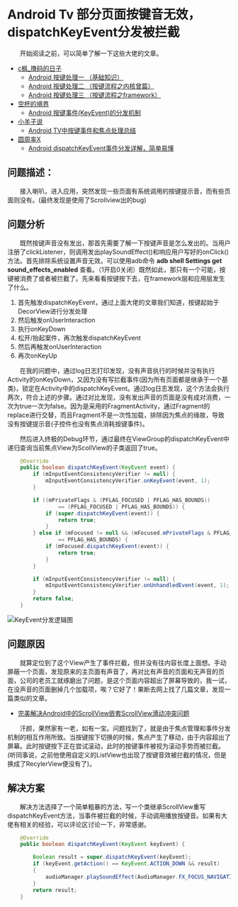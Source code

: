 # Android Tv 部分页面按键音无效，dispatchKeyEvent分发被拦截

&emsp;&emsp;开始阅读之前，可以简单了解一下这些大佬的文章。  

- [c枫_撸码的日子](https://www.jianshu.com/u/2c5186caa67a)  
    - [Android 按键处理一 （基础知识）](https://www.jianshu.com/p/821b3efbe3a1)
    - [Android 按键处理二 （按键流程之内核曾篇）](https://www.jianshu.com/p/d465008996cd)
    - [Android 按键处理三 （按键流程之framework）](https://www.jianshu.com/p/70769c5f1ffe)
- [空杯的境界](https://blog.csdn.net/benzhujie1245com?type=blog)
    - [Android 按键事件(KeyEvent)的分发机制](https://blog.csdn.net/benzhujie1245com/article/details/89559900)
- [小羊子说](https://juneyang.blog.csdn.net/?type=blog)
    - [Android TV中按键事件和焦点处理总结](https://blog.csdn.net/jun5753/article/details/78665886)
- [圆周率X](https://blog.csdn.net/txksnail?type=blog)
    - [Android dispatchKeyEvent事件分发详解，简单易懂](https://blog.csdn.net/txksnail/article/details/103638638)

## 问题描述：

&emsp;&emsp;接入喇叭，进入应用，突然发现一些页面有系统调用的按键提示音，而有些页面则没有。(最终发现是使用了Scrollview出的bug)

## 问题分析

&emsp;&emsp;既然按键声音没有发出，那首先需要了解一下按键声音是怎么发出的。当用户注册了clickListener，则调用发出playSoundEffect()和响应用户写好的onClick()方法。首先排除系统设置声音无效。可以使用adb命令 <b>adb shell Settings get sound_effects_enabled</b>
查看。（1开启0关闭）既然如此，那只有一个可能，按键被消费了或者被拦截了。先来看看按键按下去，在framework层和应用层发生了什么。

1. 首先触发dispatchKeyEvent，通过上面大佬的文章我们知道，按键起始于DecorView进行分发处理
2. 然后触发onUserInteraction
3. 执行onKeyDown
4. 松开/抬起案件，再次触发dispatchKeyEvent
5. 然后再触发onUserInteraction
6. 再次onKeyUp

&emsp;&emsp;在我的问题中，通过log日志打印发现，没有声音执行的时候并没有执行Activity的onKeyDown，又因为没有写拦截事件(因为所有页面都是继承于一个基类)，锁定在Activity中的dispatchKeyEvent。通过log日志发现，这个方法会执行两次，符合上述的步骤。通过对比发现，没有发出声音的页面是没有成对消费，一次为true一次为false。因为是采用的FragmentActivity，通过Fragment的replace进行交替，而且Fragment不是一次性加载，排除因为焦点的缘故，导致没有按键提示音(子控件也没有焦点消耗按键事件)。

&emsp;&emsp;然后进入终极的Debug环节，通过最终在ViewGroup的dispatchKeyEvent中递归查询当前焦点View为ScollView的子类返回了true。

``` java
    @Override
    public boolean dispatchKeyEvent(KeyEvent event) {
        if (mInputEventConsistencyVerifier != null) {
            mInputEventConsistencyVerifier.onKeyEvent(event, 1);
        }

        if ((mPrivateFlags & (PFLAG_FOCUSED | PFLAG_HAS_BOUNDS))
                == (PFLAG_FOCUSED | PFLAG_HAS_BOUNDS)) {
            if (super.dispatchKeyEvent(event)) {
                return true;
            }
        } else if (mFocused != null && (mFocused.mPrivateFlags & PFLAG_HAS_BOUNDS)
                == PFLAG_HAS_BOUNDS) {
            if (mFocused.dispatchKeyEvent(event)) {
                return true;
            }
        }

        if (mInputEventConsistencyVerifier != null) {
            mInputEventConsistencyVerifier.onUnhandledEvent(event, 1);
        }
        return false;
    }
```
![KeyEvent分发逻辑图](https://img-blog.csdnimg.cn/20191220211750432.png?x-oss-process=image/watermark,type_ZmFuZ3poZW5naGVpdGk,shadow_10,text_aHR0cHM6Ly9ibG9nLmNzZG4ubmV0L3R4a3NuYWls,size_16,color_FFFFFF,t_70)

## 问题原因

&emsp;&emsp;就算定位到了这个View产生了事件拦截，但并没有往内容长度上面想。手动屏蔽一个页面，发现原来的主页面有声音了，再对比有声音的页面和无声音的页面，公司的老员工就琢磨出了问题，是这个页面内容超出了屏幕导致的，我一试，在没声音的页面删掉几个加载项，唉？它好了！果断去网上找了几篇文章，发现一篇类似的文章。

- [完美解决Android中的ScrollView嵌套ScrollView滑动冲突问题](https://blog.csdn.net/Ever69/article/details/104315253)

&emsp;&emsp;汗颜，果然家有一老，如有一宝。问题找到了，就是由于焦点管理和事件分发机制的相互作用所致。当按键按下切换的时候，焦点产生了移动，由于内容超出了屏幕。此时按键按下正在尝试滚动，此时的按键事件被视为滚动手势而被拦截。(听同事说，之前他使用自定义的ListView也出现了按键音效被拦截的情况，但是换成了RecylerView便没有了)。

## 解决方案

&emsp;&emsp;解决方法选择了一个简单粗暴的方法，写一个类继承ScrollView重写dispatchKeyEvent方法，当事件被拦截的时候，手动调用播放按键音。如果有大佬有相关的经验，可以评论区讨论一下，非常感谢。

```java
    @Override
    public boolean dispatchKeyEvent(KeyEvent keyEvent) {

        Boolean result = super.dispatchKeyEvent(keyEvent);
        if (keyEvent.getAction() == KeyEvent.ACTION_DOWN && result)
        {
            audioManager.playSoundEffect(AudioManager.FX_FOCUS_NAVIGATION_DOWN);
        }
        return result;
    }
```